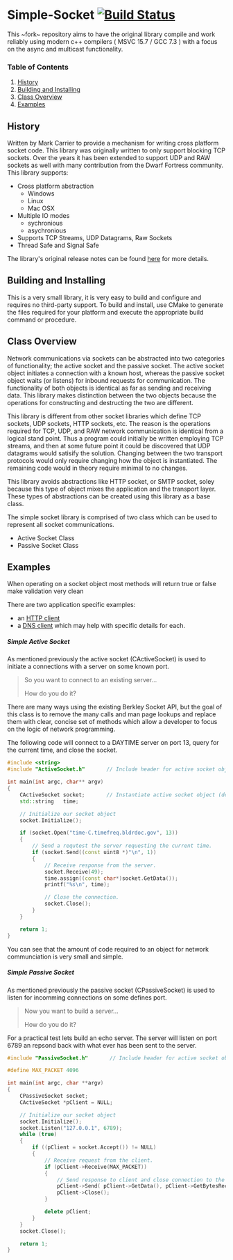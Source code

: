 # Simple-Socket [![Build Status](https://travis-ci.org/prince-chrismc/Simple-Socket.svg?branch=master)](https://travis-ci.org/prince-chrismc/Simple-Socket)
This ~fork~ repository aims to have the original library compile and work reliably using modern c++ compilers ( MSVC 15.7 / GCC 7.3 ) with a focus on
the async and multicast functionality.

### Table of Contents
1. [History](#History)
2. [Building and Installing](Building-and-Installing)
3. [Class Overview](#Class-Overview)
4. [Examples](#Examples)

## History
Written by Mark Carrier to provide a mechanism for writing cross platform socket code. This library was originally written to only support blocking
TCP sockets. Over the years it has been extended to support UDP and RAW sockets as well with many contribution from the Dwarf Fortress community.
This library supports:
* Cross platform abstraction
   * Windows
   * Linux
   * Mac OSX
* Multiple IO modes
   * sychronious
   * asychronious
* Supports TCP Streams, UDP Datagrams, Raw Sockets
* Thread Safe and Signal Safe

The library's original release notes can be found [here](https://github.com/DFHack/clsocket/blob/master/ReleaseNotes) for more details.

## Building and Installing
This is a very small library, it is very easy to build and configure and requires no third-party support.
To build and install, use CMake to generate the files required for your platform and execute the appropriate build command or procedure.

## Class Overview
Network communications via sockets can be abstracted into two categories of functionality; the active socket and the passive socket.
The active socket object initiates a connection with a known host, whereas the passive socket object waits (or listens) for inbound requests for
communication. The functionality of both objects is identical as far as sending and receiving data. This library makes distinction between the two
objects because the operations for constructing and destructing the two are different.

This library is different from other socket libraries which define TCP sockets, UDP sockets, HTTP sockets, etc.
The reason is the operations required for TCP, UDP, and RAW network communication is identical from a logical stand point.
Thus a program could initially be written employing TCP streams, and then at some future point it could be discovered that UDP datagrams would
satisify the solution. Changing between the two transport protocols would only require changing how the object is instantiated. The remaining code
would in theory require minimal to no changes.

This library avoids abstractions like HTTP socket, or SMTP socket, soley because this type of object mixes the application and the transport layer.
These types of abstractions can be created using this library as a base class.

The simple socket library is comprised of two class which can be used to represent all socket communications.
* Active Socket Class
* Passive Socket Class

## Examples
When operating on a socket object most methods will return true or false make validation very clean

There are two application specific examples:
- an [HTTP client](https://github.com/prince-chrismc/clsocket/tree/master/examples/HttpRequest)
- a [DNS client](https://github.com/prince-chrismc/clsocket/tree/master/examples/Dns)
which may help with specific details for each.

##### Simple Active Socket
As mentioned previously the active socket (CActiveSocket) is used to initiate a connections with a server on some known port. 

> So you want to connect to an existing server...
>
> How do you do it?

There are many ways using the existing Berkley Socket API, but the goal of this class is to remove the many calls and man page lookups and replace
them with clear, concise set of methods which allow a developer to focus on the logic of network programming.

The following code will connect to a DAYTIME server on port 13, query for the current time, and close the socket.

```cpp
#include <string>
#include "ActiveSocket.h"       // Include header for active socket object definition

int main(int argc, char** argv)
{
    CActiveSocket socket;       // Instantiate active socket object (defaults to TCP).
    std::string   time;

    // Initialize our socket object 
    socket.Initialize();

    if (socket.Open("time-C.timefreq.bldrdoc.gov", 13))
    {
        // Send a requtest the server requesting the current time.
        if (socket.Send((const uint8 *)"\n", 1))
        {
            // Receive response from the server.
            socket.Receive(49);
            time.assign((const char*)socket.GetData());
            printf("%s\n", time);

            // Close the connection.
            socket.Close();
        }
    }

    return 1;
}
```

You can see that the amount of code required to an object for network communciation is very small and simple.

##### Simple Passive Socket
As mentioned previously the passive socket (CPassiveSocket) is used to listen for incomming connections on some defines port. 

> Now you want to build a server...
>
> How do you do it?

For a practical test lets build an echo server. The server will listen on port 6789 an repsond back with what ever has been sent to the server.

```cpp
#include "PassiveSocket.h"       // Include header for active socket object definition

#define MAX_PACKET 4096 

int main(int argc, char **argv)
{
    CPassiveSocket socket;
    CActiveSocket *pClient = NULL;

    // Initialize our socket object 
    socket.Initialize();
    socket.Listen("127.0.0.1", 6789);
    while (true)
    {
        if ((pClient = socket.Accept()) != NULL)
        {
            // Receive request from the client.
            if (pClient->Receive(MAX_PACKET))
            {
                // Send response to client and close connection to the client.
                pClient->Send( pClient->GetData(), pClient->GetBytesReceived() );
                pClient->Close();
            }

            delete pClient;
        }
    }
    socket.Close();

    return 1;
}
```
